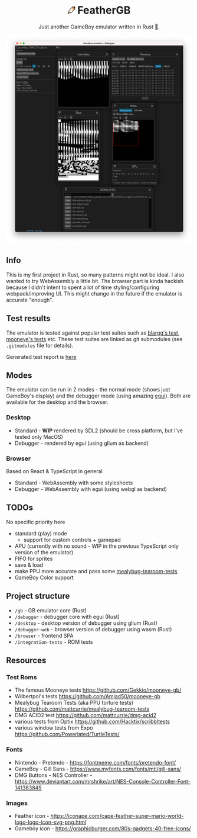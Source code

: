 <div align="center">
  <h1><img src="./browser/assets/images/feather.svg" height="20" /> FeatherGB</h1>
  Just another GameBoy emulator written in Rust 🦀.
  <p align="center">
    <img alt="Debugger" src="./browser/assets/images/screen.png" />
  </p>
</div>

## Info

This is my first project in Rust, so many patterns might not be ideal. I also wanted to try WebAssembly a little bit.
The browser part is kinda hackish because I didn't intent to spent a lot of time styling/configuring webpack/improving UI. This might change in the future if the emulator is accurate "enough".

## Test results

The emulator is tested against popular test suites such as [blargg's test](https://github.com/retrio/gb-test-roms), [mooneye's tests](https://github.com/Gekkio/mooneye-gb/) etc.
These test suites are linked as git submodules (see `.gitmodules` file for details).

Generated test report is [here](./docs/results/results.md)

## Modes

The emulator can be run in 2 modes - the normal mode (shows just GameBoy's display) and the debugger mode (using amazing [egui](https://github.com/emilk/egui)). Both are available for the desktop and the browser.

### Desktop

- Standard - **WIP** rendered by SDL2 (should be cross platform, but I've tested only MacOS)
- Debugger - rendered by egui (using glium as backend)

### Browser

Based on React & TypeScript in general

- Standard - WebAssembly with some stylesheets
- Debugger - WebAssembly with egui (using webgl as backend)

## TODOs

No specific priority here

- standard (play) mode
  - support for custom controls + gamepad
- APU (currently with no sound - WIP in the previous TypeScript only version of the emulator)
- FIFO for sprites
- save & load
- make PPU more accurate and pass some [mealybug-tearoom-tests](https://github.com/mattcurrie/mealybug-tearoom-tests)
- GameBoy Color support

## Project structure

- `/gb` - GB emulator core (Rust)
- `/debugger` - debugger core with egui (Rust)
- `/desktop` - desktop version of debugger using glium (Rust)
- `/debugger-web` - browser version of debugger using wasm (Rust)
- `/browser` - frontend SPA
- `/integration-tests` - ROM tests

## Resources

### Test Roms

- The famous Mooneye tests https://github.com/Gekkio/mooneye-gb/
- Wilbertpol's tests https://github.com/Amjad50/mooneye-gb
- Mealybug Tearoom Tests (aka PPU torture tests) https://github.com/mattcurrie/mealybug-tearoom-tests
- DMG ACID2 test https://github.com/mattcurrie/dmg-acid2
- various tests from Optix https://github.com/Hacktix/scribbltests
- various window tests from Expo https://github.com/Powerlated/TurtleTests/

### Fonts

- Nintendo - Pretendo - https://fontmeme.com/fonts/pretendo-font/
- GameBoy - Gill Sans - https://www.myfonts.com/fonts/mti/gill-sans/
- DMG Buttons - NES Controller - https://www.deviantart.com/mrshrike/art/NES-Console-Controller-Font-141383845

### Images

- Feather icon - https://iconape.com/cape-feather-super-mario-world-logo-logo-icon-svg-png.html
- Gameboy icon - https://graphicburger.com/80s-gadgets-40-free-icons/
